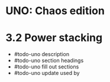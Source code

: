 # UNO: Chaos edition
# 3.2 Power stacking
- #todo-uno description
- #todo-uno section headings
- #todo-uno fill out sections
- #todo-uno update used by
